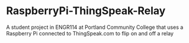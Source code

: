 # RaspberryPi-ThingSpeak-Relay
A student project in ENGR114 at Portland Community College that uses a Raspberry Pi connected to ThingSpeak.com to flip on and off a relay
